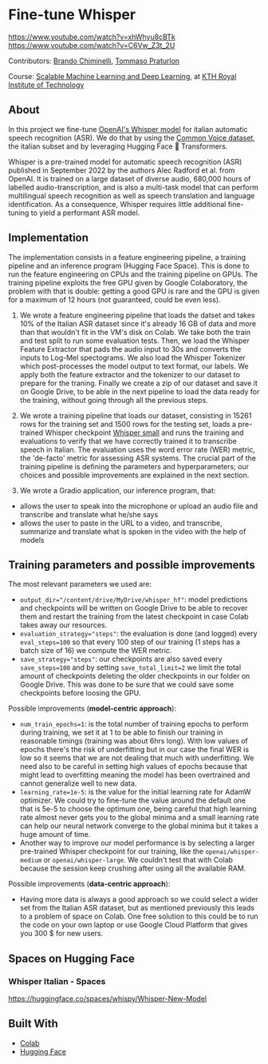# Fine-tune Whisper

https://www.youtube.com/watch?v=xhWhyu8cBTk
https://www.youtube.com/watch?v=C6Vw_Z3t_2U

Contributors:
<a href="https://github.com/Bralli99">Brando Chiminelli</a>, 
<a href="https://github.com/boyscout99">Tommaso Praturlon</a>

Course: <a href="https://id2223kth.github.io/">Scalable Machine Learning and Deep Learning</a>, at <a href="https://www.kth.se/en">KTH Royal Institute of Technology</a>

## About

In this project we fine-tune <a href="https://huggingface.co/openai/whisper-small">OpenAI's Whisper model</a> for italian automatic speech recognition (ASR). We do that by using the <a href="https://huggingface.co/datasets/mozilla-foundation/common_voice_11_0">Common Voice dataset</a>, the italian subset and by leveraging Hugging Face 🤗 Transformers. 

Whisper is a pre-trained model for automatic speech recognition (ASR) published in September 2022 by the authors Alec Radford et al. from OpenAI. It is trained on a large dataset of diverse audio, 680,000 hours of labelled audio-transcription, and is also a multi-task model that can perform multilingual speech recognition as well as speech translation and language identification. As a consequence, Whisper requires little additional fine-tuning to yield a performant ASR model.

## Implementation

The implementation consists in a feature engineering pipeline, a training pipeline and an inference program (Hugging Face Space). This is done to run the feature engineering on CPUs and the training pipeline on GPUs.
The training pipeline exploits the free GPU given by Google Colaboratory, the problem with that is double: getting a good GPU is rare and the GPU is given for a maximum of 12 hours (not guaranteed, could be even less).
 
1. We wrote a feature engineering pipeline that loads the datset and takes 10% of the Italian ASR dataset since it's already 16 GB of data and more than that wouldn't fit in the VM's disk on Colab. We take both the train and test split to run some evaluation tests. Then, we load the Whisper Feature Extractor that pads the audio input to 30s and converts the inputs to Log-Mel spectograms. We also load the Whisper Tokenizer which post-processes the model output to text format, our labels.
We apply both the feature extractor and the tokenizer to our dataset to prepare for the traning. Finally we create a zip of our dataset and save it on Google Drive, to be able in the next pipeline to load the data ready for the training, without going through all the previous steps.

2. We wrote a training pipeline that loads our dataset, consisting in 15261 rows for the training set and 1500 rows for the testing set, loads a pre-trained Whisper checkpoint <a href="https://huggingface.co/openai/whisper-small">Whisper small</a> and runs the training and evaluations to verify that we have correctly trained it to transcribe speech in Italian.
The evaluation uses the word error rate (WER) metric, the 'de-facto' metric for assessing ASR systems.
The crucial part of the training pipeline is defining the parameters and hyperparameters; our choices and possible improvements are explained in the next section.

3. We wrote a Gradio application, our inference program, that:
- allows the user to speak into the microphone or upload an audio file and transcribe and translate what he/she says
- allows the user to paste in the URL to a video, and transcribe, summarize and translate what is spoken in the video with the help of models

## Training parameters and possible improvements

The most relevant parameters we used are:
- `output_dir="/content/drive/MyDrive/whisper_hf"`: model predictions and checkpoints will be written on Google Drive to be able to recover them and restart the training from the latest checkpoint in case Colab takes away our resources.
- `evaluation_strategy="steps"`: the evaluation is done (and logged) every `eval_steps=100` so that every 100 step of our training (1 steps has a batch size of 16) we compute the WER metric.
- `save_strategy="steps"`: our checkpoints are also saved every `save_steps=100` and by setting `save_total_limit=2` we limit the total amount of checkpoints deleting the older checkpoints in our folder on Google Drive. This was done to be sure that we could save some checkpoints before loosing the GPU.

Possible improvements (**model-centric approach**):
- `num_train_epochs=1`: is the total number of training epochs to perform during training, we set it at 1 to be able to finish our training in reasonable timings (training was about 6hrs long). With low values of epochs there's the risk of underfitting but in our case the final WER is low so it seems that we are not dealing that much with underfitting. We need also to be careful in setting high values of epochs because that might lead to overfitting meaning the model has been overtrained and cannot generalize well to new data.
- `learning_rate=1e-5`: is the value for the initial learning rate for AdamW optimizer. We could try to fine-tune the value around the default one that is 5e-5 to choose the optimum one, being careful that high learning rate almost never gets you to the global minima and a small learning rate can help our neural network converge to the global minima but it takes a huge amount of time.
- Another way to improve our model performance is by selecting a larger pre-trained Whisper checkpoint for our training, like the `openai/whisper-medium` or `openai/whisper-large`. We couldn't test that with Colab because the session keep crushing after using all the available RAM.

Possible improvements (**data-centric approach**): 
- Having more data is always a good approach so we could select a wider set from the Italian ASR dataset, but as mentioned previously this leads to a problem of space on Colab. One free solution to this could be to run the code on your own laptop or use Google Cloud Platform that gives you 300 $ for new users.

## Spaces on Hugging Face

### Whisper Italian - Spaces
https://huggingface.co/spaces/whispy/Whisper-New-Model

## Built With

* [Colab](https://colab.research.google.com/)
* [Hugging Face](https://huggingface.co/)

